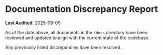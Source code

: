 # Documentation Discrepancy Report

**Last Audited**: 2025-08-09

As of the date above, all documents in the `/docs` directory have been reviewed and updated to align with the current state of the codebase.

Any previously listed discrepancies have been resolved.